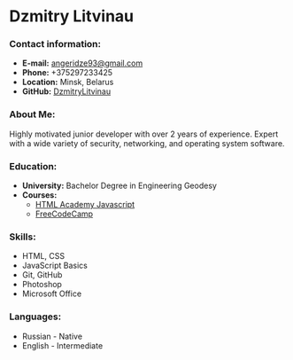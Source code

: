 # Dzmitry Litvinau



### Contact information:
* **E-mail:** angeridze93@gmail.com
* **Phone:** +375297233425
* **Location:** Minsk, Belarus
* **GitHub:** [DzmitryLitvinau](https://github.com/DzmitryLitvinau)

### About Me:
Highly motivated junior developer with over 2 years of experience. Expert with a wide variety of security, networking, and operating system software.

### Education:
* **University:** Bachelor Degree in Engineering Geodesy
* **Courses:**
    + [HTML Academy Javascript](https://htmlacademy.ru)
    + [FreeCodeCamp](https://www.freecodecamp.org)
### Skills:
* HTML, CSS
* JavaScript Basics
* Git, GitHub
* Photoshop
* Microsoft Office

### Languages:
* Russian - Native
* English - Intermediate
